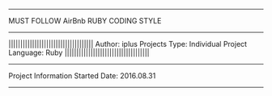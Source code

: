 ************************************
MUST FOLLOW AirBnb RUBY CODING STYLE
************************************

||||||||||||||||||||||||||||||||||||
Author: iplus
Projects Type: Individual Project
Language: Ruby
||||||||||||||||||||||||||||||||||||

************************************

Project Information
Started Date: 2016.08.31

************************************


